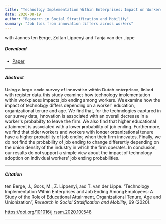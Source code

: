 ```yaml
---
title: "Technology Implementation Within Enterprises: Impact on Workers" 
date: 2020-08-19
author: "Research in Social Stratification and Mobility"
summary: "Job loss from innovation differs across workers"
---
```


with Jannes ten Berge, Zoltan Lippenyi and Tanja van der Lippe

##### Download

+ [Paper](/14.pdf)
---

##### Abstract

Using a large-scale survey of innovation within Dutch enterprises, linked with register data, this study examines how technology implementation within workplaces impacts job ending among workers. We examine how the impact of technology differs depending on a worker' education, organizational tenure and age. We find that, for the technologies captured in our survey data, innovation is associated with an overall decrease in a worker's probability to leave the firm. We also find that higher educational attainment is associated with a lower probability of job ending. Furthermore, we find that older workers and workers with longer organizational tenure have a higher probability of job ending when their firm innovates. Finally, we do not find the probability of job ending to change differently depending on the union density of the industry in which the firm operates. In conclusion, our results do not support a simple view about the impact of technology adoption on individual workers' job ending probabilities.

---

##### Citation

ten Berge, J., Goos, M., Z. Lippenyi, and T. van der Lippe. "Technology Implementation Within Enterprises and Job Ending Among Employees: A Study of the Role of Educational Attainment, Organizational Tenure, Age and Unionization”, *Research in Social Stratification and Mobility*, 69 (2020).

https://doi.org/10.1016/j.rssm.2020.100548

---


